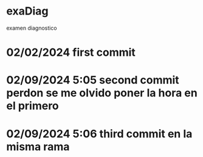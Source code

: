 # exaDiag
examen diagnostico
# 02/02/2024 first commit
# 02/09/2024 5:05 second commit perdon se me olvido poner la hora en el primero
# 02/09/2024 5:06 third commit en la misma rama
